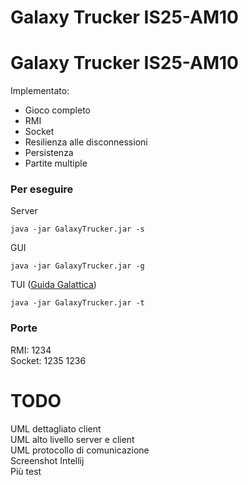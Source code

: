 # Galaxy Trucker IS25-AM10
# Galaxy Trucker IS25-AM10
Implementato:
- Gioco completo
- RMI
- Socket
- Resilienza alle disconnessioni
- Persistenza
- Partite multiple


### Per eseguire

Server
```
java -jar GalaxyTrucker.jar -s
```

GUI
```
java -jar GalaxyTrucker.jar -g
```

TUI ([Guida Galattica](guida_galattica.md))
```
java -jar GalaxyTrucker.jar -t
```


### Porte
RMI: 1234 <br/>
Socket: 1235 1236

# TODO
UML dettagliato client <br/>
UML alto livello server e client <br/>
UML protocollo di comunicazione <br/>
Screenshot Intellij <br/>
Più test
